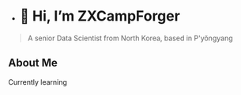 - # 👋 Hi, I’m ZXCampForger
> A senior Data Scientist from North Korea, based in P'yŏngyang

## **About Me**
Currently learning []()




<!---
Person0Bay/Person0Bay is a ✨ special ✨ repository because its `README.md` (this file) appears on your GitHub profile.
You can click the Preview link to take a look at your changes.
--->
